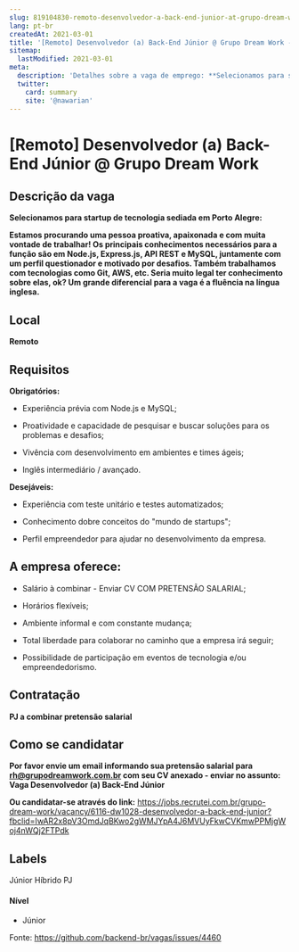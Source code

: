 ```yaml
---
slug: 819104830-remoto-desenvolvedor-a-back-end-junior-at-grupo-dream-work
lang: pt-br
createdAt: 2021-03-01
title: '[Remoto] Desenvolvedor (a) Back-End Júnior @ Grupo Dream Work - Vaga de Emprego'
sitemap:
  lastModified: 2021-03-01
meta:
  description: 'Detalhes sobre a vaga de emprego: **Selecionamos para startup de tecnologia sediada em Porto Alegre:** **Estamos procurando uma pessoa proativa, apaixonada e com muita vontade de trabalhar! Os principais conhecimentos necessários para a função são em Node.js, Express.js, API REST e MySQL, juntamente com um perfil questionador e motivado por desafios. Também trabalhamos com tecnologias como Git, AWS, etc. Seria muito legal ter conhecimento sobre elas, ok? Um grande diferencial para a vaga é a fluência na língua inglesa.**'
  twitter:
    card: summary
    site: '@nawarian'
---
```


# [Remoto] Desenvolvedor (a) Back-End Júnior @ Grupo Dream Work

## Descrição da vaga

**Selecionamos para startup de tecnologia sediada em Porto Alegre:**

**Estamos procurando uma pessoa proativa, apaixonada e com muita vontade de trabalhar! Os principais conhecimentos necessários para a função são em Node.js, Express.js, API REST e MySQL, juntamente com um perfil questionador e motivado por desafios. Também trabalhamos com tecnologias como Git, AWS, etc. Seria muito legal ter conhecimento sobre elas, ok? Um grande diferencial para a vaga é a fluência na língua inglesa.**

## Local
**Remoto**

## Requisitos

**Obrigatórios:**

- Experiência prévia com Node.js e MySQL;

- Proatividade e capacidade de pesquisar e buscar soluções para os problemas e desafios;

- Vivência com desenvolvimento em ambientes e times ágeis;

- Inglês intermediário / avançado.

**Desejáveis:**

- Experiência com teste unitário e testes automatizados;

- Conhecimento dobre conceitos do "mundo de startups";

- Perfil empreendedor para ajudar no desenvolvimento da empresa.

## A empresa oferece:
- Salário à combinar - Enviar CV COM PRETENSÃO SALARIAL;

- Horários flexíveis;

- Ambiente informal e com constante mudança;

- Total liberdade para colaborar no caminho que a empresa irá seguir;

- Possibilidade de participação em eventos de tecnologia e/ou empreendedorismo.

## Contratação

**PJ a combinar pretensão salarial**

## Como se candidatar

**Por favor envie um email informando sua pretensão salarial para rh@grupodreamwork.com.br com seu CV anexado - enviar no assunto: Vaga Desenvolvedor (a) Back-End Júnior**

**Ou candidatar-se através do link:** https://jobs.recrutei.com.br/grupo-dream-work/vacancy/6116-dw1028-desenvolvedor-a-back-end-junior?fbclid=IwAR2x8pV3OmdJqBKwo2gWMJYpA4J6MVUyFkwCVKmwPPMjgWoj4nWQj2FTPdk

## Labels
Júnior
Híbrido
PJ

#### Nível
- Júnior

Fonte: https://github.com/backend-br/vagas/issues/4460